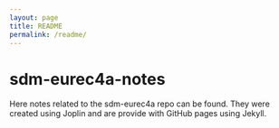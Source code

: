 ```yaml
---
layout: page
title: README
permalink: /readme/
---
```


# sdm-eurec4a-notes
Here notes related to the sdm-eurec4a repo can be found. They were created using Joplin and are provide with GitHub pages using Jekyll.
